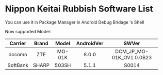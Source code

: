 # Nippon Keitai Rubbish Software List  

You can use it in Package Manager in Android Debug Bridage 's Shell  

Now supported Model:  

| Carrier        | Brand   |  Model  | AndroidVer | SWVer |
| :--------:   | :-----:  | :----:  | :----: | :-----:|
| docomo     | ZTE | MO-01K | 8.0.0 | DCM_JP_MO-01K_OV1.0.0B23 |  
| SoftBank   |SHARP|503SH |5.1.1 |S0014 |
